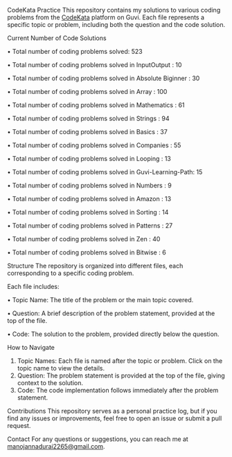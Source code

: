 CodeKata Practice
This repository contains my solutions to various coding problems from the [CodeKata](https://www.guvi.in/code-kata/) platform on Guvi.
Each file represents a specific topic or problem, including both the question and the code solution.


Current Number of Code Solutions

• Total number of coding problems solved: 523

• Total number of coding problems solved in InputOutput       : 10

• Total number of coding problems solved in Absolute Biginner : 30

• Total number of coding problems solved in Array             : 100

• Total number of coding problems solved in Mathematics       : 61

• Total number of coding problems solved in Strings           : 94

• Total number of coding problems solved in Basics            : 37

• Total number of coding problems solved in Companies         : 55

• Total number of coding problems solved in Looping           : 13

• Total number of coding problems solved in Guvi-Learning-Path: 15

• Total number of coding problems solved in Numbers           : 9

• Total number of coding problems solved in Amazon            : 13

• Total number of coding problems solved in Sorting           : 14

• Total number of coding problems solved in Patterns          : 27

• Total number of coding problems solved in Zen               : 40

• Total number of coding problems solved in Bitwise           : 6


Structure
The repository is organized into different files, each corresponding to a specific coding problem. 

Each file includes:

• Topic Name: The title of the problem or the main topic covered.

• Question: A brief description of the problem statement, provided at the top of the file.

• Code: The solution to the problem, provided directly below the question.

How to Navigate
1) Topic Names: Each file is named after the topic or problem. Click on the topic name to view the details.
2) Question: The problem statement is provided at the top of the file, giving context to the solution.
3) Code: The code implementation follows immediately after the problem statement.

Contributions
This repository serves as a personal practice log, but if you find any issues or improvements, feel free to open an issue or submit a pull request.

Contact
For any questions or suggestions, you can reach me at [manojannadurai2265@gmail.com](mailto:manojannadurai2265@gmail.com).
